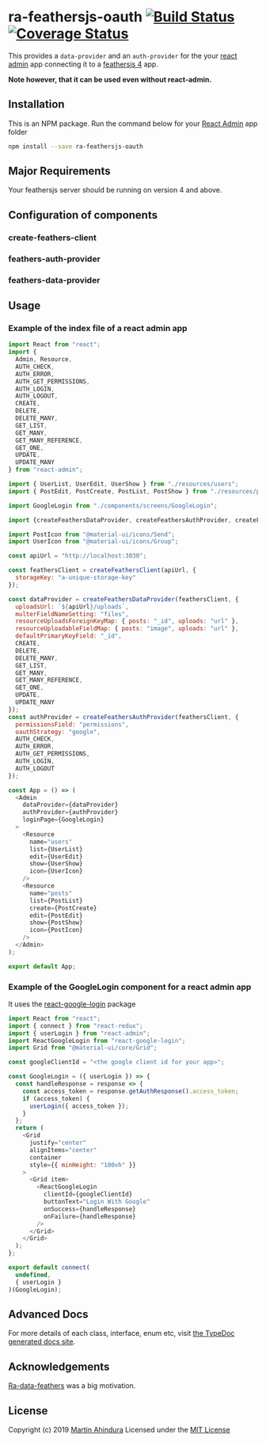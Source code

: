 # ra-feathersjs-oauth [![Build Status](https://travis-ci.org/sopherapps/ra-feathers-oauth.svg?branch=master)](https://travis-ci.org/sopherapps/ra-feathers-oauth) [![Coverage Status](https://coveralls.io/repos/github/sopherapps/ra-feathers-oauth/badge.svg?branch=master)](https://coveralls.io/github/sopherapps/ra-feathers-oauth?branch=master)

This provides a `data-provider` and an `auth-provider` for the your [react admin](https://marmelab.com/react-admin) app connecting it to a [feathersjs 4](https://crow.docs.feathersjs.com/) app.

__Note however, that it can be used even without react-admin.__

## Installation

This is an NPM package. Run the command below for your [React Admin](https://marmelab.com/react-admin) app folder

```bash
npm install --save ra-feathersjs-oauth
```

## Major Requirements

Your feathersjs server should be running on version 4 and above.

## Configuration of components

### create-feathers-client

### feathers-auth-provider

### feathers-data-provider

## Usage

### Example of the index file of a react admin app

```JavaScript
import React from "react";
import {
  Admin, Resource,
  AUTH_CHECK,
  AUTH_ERROR,
  AUTH_GET_PERMISSIONS,
  AUTH_LOGIN,
  AUTH_LOGOUT,
  CREATE,
  DELETE,
  DELETE_MANY,
  GET_LIST,
  GET_MANY,
  GET_MANY_REFERENCE,
  GET_ONE,
  UPDATE,
  UPDATE_MANY
} from "react-admin";

import { UserList, UserEdit, UserShow } from "./resources/users";
import { PostEdit, PostCreate, PostList, PostShow } from "./resources/posts";

import GoogleLogin from "./components/screens/GoogleLogin";

import {createFeathersDataProvider, createFeathersAuthProvider, createFeathersClient} from "ra-feathersjs-oauth";

import PostIcon from "@material-ui/icons/Send";
import UserIcon from "@material-ui/icons/Group";

const apiUrl = "http://localhost:3030";

const feathersClient = createFeathersClient(apiUrl, {
  storageKey: "a-unique-storage-key"
});

const dataProvider = createFeathersDataProvider(feathersClient, {
  uploadsUrl: `${apiUrl}/uploads`,
  multerFieldNameSetting: "files",
  resourceUploadsForeignKeyMap: { posts: "_id", uploads: "url" },
  resourceUploadableFieldMap: { posts: "image", uploads: "url" },
  defaultPrimaryKeyField: "_id",
  CREATE,
  DELETE,
  DELETE_MANY,
  GET_LIST,
  GET_MANY,
  GET_MANY_REFERENCE,
  GET_ONE,
  UPDATE,
  UPDATE_MANY
});
const authProvider = createFeathersAuthProvider(feathersClient, {
  permissionsField: "permissions",
  oauthStrategy: "google",
  AUTH_CHECK,
  AUTH_ERROR,
  AUTH_GET_PERMISSIONS,
  AUTH_LOGIN,
  AUTH_LOGOUT
});

const App = () => (
  <Admin
    dataProvider={dataProvider}
    authProvider={authProvider}
    loginPage={GoogleLogin}
  >
    <Resource
      name="users"
      list={UserList}
      edit={UserEdit}
      show={UserShow}
      icon={UserIcon}
    />
    <Resource
      name="posts"
      list={PostList}
      create={PostCreate}
      edit={PostEdit}
      show={PostShow}
      icon={PostIcon}
    />
  </Admin>
);

export default App;
```

### Example of the GoogleLogin component for a react admin app

It uses the [react-google-login](https://github.com/anthonyjgrove/react-google-login) package

```JavaScript
import React from "react";
import { connect } from "react-redux";
import { userLogin } from "react-admin";
import ReactGoogleLogin from "react-google-login";
import Grid from "@material-ui/core/Grid";

const googleClientId = "<the google client id for your app>";

const GoogleLogin = ({ userLogin }) => {
  const handleResponse = response => {
    const access_token = response.getAuthResponse().access_token;
    if (access_token) {
      userLogin({ access_token });
    }
  };
  return (
    <Grid
      justify="center"
      alignItems="center"
      container
      style={{ minHeight: "100vh" }}
    >
      <Grid item>
        <ReactGoogleLogin
          clientId={googleClientId}
          buttonText="Login With Google"
          onSuccess={handleResponse}
          onFailure={handleResponse}
        />
      </Grid>
    </Grid>
  );
};

export default connect(
  undefined,
  { userLogin }
)(GoogleLogin);
```

## Advanced Docs

For more details of each class, interface, enum etc, visit [the TypeDoc generated docs site](https://sopherapps.github.io/ra-feathersjs-oauth).

## Acknowledgements

[Ra-data-feathers](https://github.com/josx/ra-data-feathers) was a big motivation.

## License

Copyright (c) 2019 [Martin Ahindura](https://github.com/Tinitto) Licensed under the [MIT License](./LICENSE)
